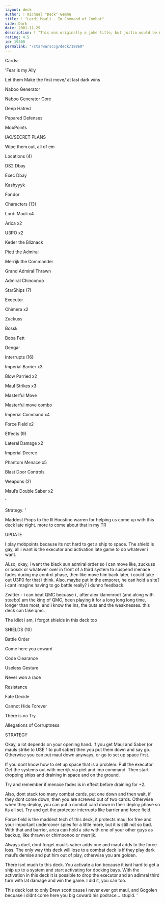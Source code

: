 ```yaml
---
layout: deck
author: ! michael "Deck" Gemme
title: ! "Lordi Mauli - In Command of Combat"
side: Dark
date: 2001-11-29
description: ! "This was originally a joke title, but justin would be mad if i didnt use it"
rating: 4.5
id: 19869
permalink: "/starwarsccg/deck/19869"
---
```

Cards: 

'Fear is my Ally

Let them Make the first move/ at last dark wins

Naboo Generator

Naboo Generator Core

Deep Hatred

Pepared Defenses

MobPoints

IAO/SECRET PLANS

Wipe them out, all of em


Locations (4)

DS2 Dbay

Exec Dbay

Kashyyyk

Fondor


Characters (13)

Lordi Mauli x4

Arica x2

U3PO x2

Keder the Bliznack

Piett the Admiral

Merrijk the Commander

Grand Admiral Thrawn

Admiral Chinoonoo


StarShips (7)

Executor

Chimera x2

Zuckuss

Bossk

Boba Fett

Dengar


Interrupts (16)

Imperial Barrier x3

Blow Parried x2

Maul Strikes x3

Masterful Move 

Masterful move combo

Imperial Command x4

Force Field x2


Effects (9)

Lateral Damage x2

Imperial Decree

Phantom Menace x5

Blast Door Controls


Weapons (2)

Maul’s Double Saber x2


'

Strategy: '

Maddest Props to the Ill Hoostino warren for helping us come up with this deck late night. more to come about that in my TR


UPDATE

I play mobpoints because its not hard to get a ship to space.  The shield is gay, all i want is the executor and activation late game to do whatever i want.


ALso, okay, i want the black sun admiral order so i can move like, zuckuss or bossk or whatever over in front of a third system to suspend menace fades during my control phase, then like move him back later, i could take out U3P0 for that i think.  Also, maybe put in the emporer, he can hold a site? i cant imagine having to go battle really? i dunno feedback.


Zwitter - i can beat QMC becuase i , after alex klammrodt (and along with steebo) am the king of QMC, been playing it for a long long long time, longer than most, and i know the ins, the outs and the weaknesses.  this deck can take qmc.


The idiot i am, i forgot shields in this deck too


SHIELDS (10)

Battle Order

Come here you coward

Code Clearance

Useless Gesture

Never won a race

Resistance

Fate Decide

Cannot Hide Forever

There is no Try

Allegations of Corruptness


STRATEGY

Okay, a lot depends on your opening hand.  If you get Maul and Saber (or mauls strike to USE 1 to pull saber) then you put them down and say go.  Otherwise you can put maul down anyways, or go to set up space first.  


If you dont know how to set up space that is a problem.  Pull the executor.  Get the systems out with merrijk via piet and imp command.  Then start dropping ships and draining in space and on the ground.


Try and remember if menace fades is in effect before draining for +2.  


Also, dont stack too many combat cards.  put one down and then wait, if they dont come down, then you are screwed out of two cards.  Otherwise when they deploy, you can put a combat card down in their deploy phase so its all set.  Try and get the protector interrupts like barrier and force field.


Force field is the maddest tech of this deck, it protects maul for free and your important undercover spies for a little more, but it is still not so bad.  With that and barrier, arica can hold a site with one of your other guys as backup, like thrawn or chirnoonoo or merrijk.


Always duel, dont forget maul’s saber adds one and maul adds to the force loss.  The only way this deck will lose to a combat deck is if they play dark maul’s demise and put him out of play, otherwise you are golden.


There isnt much to this deck.  You activate a ton because it isnt hard to get a ship up to a system and start activating for docking bays.  With the activation in this deck it is possible to drop the executor and an adimral third turn with lat damage and win the game.  I did it, you can too.


This deck lost to only Drew scott cause i never ever got maul, and Gogolen becuase i didnt come here you big coward his podrace... stupid.     '
